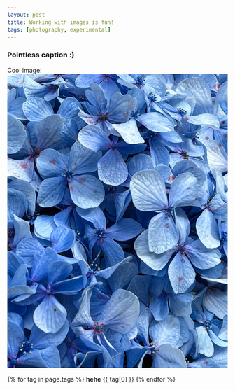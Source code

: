 ```yaml
---
layout: post
title: Working with images is fun!
tags: [photography, experimental]
---
```


### Pointless caption :)

Cool image: 
![](/assets/nature.jpg)

{% for tag in page.tags %}
**hehe** {{ tag[0] }}
{% endfor %}